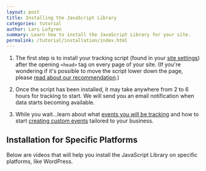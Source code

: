 ```yaml
---
layout: post
title: Installing the JavaScript Library
categories: tutorial
author: Lars Lofgren
summary: Learn how to install the JavaScript Library for your site.
permalink: /tutorial/installation/index.html
---
```

1. The first step is to install your tracking script (found in your [site settings][settings]) after the opening `<head>` tag on every page of your site. (If you're wondering if it's possible to move the script lower down the page, please [read about our recommendation][top-v-bottom].)

2. Once the script has been installed, it may take anywhere from 2 to 6 hours for tracking to start. We will send you an email notification when data starts becoming available.

3. While you wait...learn about what [events you will be tracking][auto] and how to start [creating custom events][tutorial] tailored to your business.

## Installation for Specific Platforms

Below are videos that will help you install the JavaScript Library on specific platforms, like WordPress.

[settings]: https://www.kissmetrics.com/settings
[top-v-bottom]: /troubleshooting/top-vs-bottom
[auto]: /apis/javascript#events-automatically-tracked
[tutorial]: /tutorial
